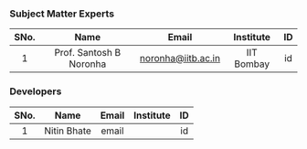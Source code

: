### Subject Matter Experts
| SNo. | Name | Email | Institute | ID |
| :---: | :---: | :---: | :---: | :---: |
| 1 | Prof. Santosh B Noronha | noronha@iitb.ac.in | IIT Bombay | id |

### Developers
| SNo. | Name | Email | Institute | ID |
| :---: | :---: | :---: | :---: | :---: |
| 1 | Nitin Bhate | email |  | id |